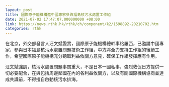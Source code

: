 ```yaml
---
layout: post
title: 國際原子能機構邀中國專家參與福島核污水處置工作組
date: 2021-07-02 17:47:07.000000000 +08:00
link: https://news.rthk.hk/rthk/ch/component/k2/1598892-20210702.htm
categories: rthk
---
```


在北京，外交部發言人汪文斌證實，國際原子能機構總幹事格羅西，已邀請中國專家，參與日本福島核污水處置問題技術工作組，中方將全力支持工作組的後續工作，希望國際原子能機構充分聽取利益攸關方意見，確保工作組發揮應有作用。

汪文斌強調，核污水處置問題事關重大，不是日本一國私事，強烈敦促日方提供一切必要配合，在與包括周邊鄰國在內的各利益攸關方，以及有關國際機構協商並達成共識前，不得擅自啟動核污水排海。
